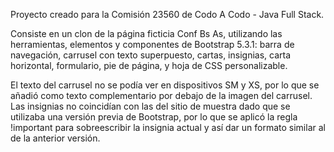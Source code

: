 Proyecto creado para la Comisión 23560 de Codo A Codo - Java Full Stack.

Consiste en un clon de la página ficticia Conf Bs As, utilizando las herramientas, elementos y componentes de Bootstrap 5.3.1: barra de navegación, carrusel con texto superpuesto, cartas, insignias, carta horizontal, formulario, pie de página, y hoja de CSS personalizable.

El texto del carrusel no se podía ver en dispositivos SM y XS, por lo que se añadió como texto complementario por debajo de la imagen del carrusel. Las insignias no coincidían con las del sitio de muestra dado que se utilizaba una versión previa de Bootstrap, por lo que se aplicó la regla !important para sobreescribir la insignia actual y así dar un formato similar al de la anterior versión.